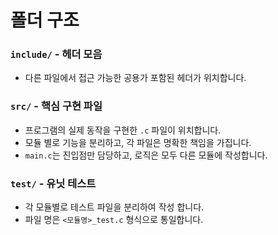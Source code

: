 # 폴더 구조

### `include/` - 헤더 모음
- 다른 파일에서 접근 가능한 공용가 포함된 헤더가 위치합니다.

### `src/` - 핵심 구현 파일
- 프로그램의 실제 동작을 구현한 `.c` 파일이 위치합니다.
- 모듈 별로 기능을 분리하고, 각 파일은 명확한 책임을 가집니다.
- `main.c`는 진입점만 담당하고, 로직은 모두 다른 모듈에 작성합니다.

### `test/` - 유닛 테스트
- 각 모듈별로 테스트 파일을 분리하여 작성 합니다.
- 파일 명은 `<모듈명>_test.c` 형식으로 통일합니다.